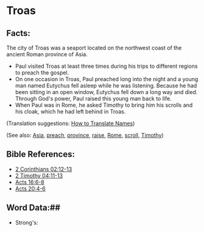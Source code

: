 # Troas #

## Facts: ##

The city of Troas was a seaport located on the northwest coast of the ancient Roman province of Asia.

* Paul visited Troas at least three times during his trips to different regions to preach the gospel.
* On one occasion in Troas, Paul preached long into the night and a young man named Eutychus fell asleep while he was listening. Because he had been sitting in an open window, Eutychus fell down a long way and died. Through God's power, Paul raised this young man back to life.
* When Paul was in Rome, he asked Timothy to bring him his scrolls and his cloak, which he had left behind in Troas.

(Translation suggestions: [How to Translate Names](rc://en/ta/man/translate/translate-names))

(See also: [Asia](../other/asia.md), [preach](../other/preach.md), [province](../other/province.md), [raise](../kt/raise.md), [Rome](../other/rome.md), [scroll](../other/scroll.md), [Timothy](../other/timothy.md))

## Bible References: ##

* [2 Corinthians 02:12-13](rc://en/tn/help/2co/02/12)
* [2 Timothy 04:11-13](rc://en/tn/help/2ti/04/11)
* [Acts 16:6-8](rc://en/tn/help/act/16/06)
* [Acts 20:4-6](rc://en/tn/help/act/20/04)

## Word Data:##

* Strong's: 


